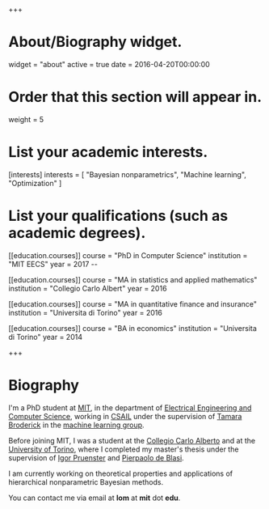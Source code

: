 +++
# About/Biography widget.
widget = "about"
active = true
date = 2016-04-20T00:00:00

# Order that this section will appear in.
weight = 5

# List your academic interests.
[interests]
  interests = [
    "Bayesian nonparametrics",
    "Machine learning",
    "Optimization"
  ]

# List your qualifications (such as academic degrees).
[[education.courses]]
  course = "PhD in Computer  Science"
  institution = "MIT EECS"
  year = 2017 --

[[education.courses]]
  course = "MA in statistics and applied mathematics"
  institution = "Collegio  Carlo Albert"
  year = 2016

[[education.courses]]
  course = "MA in quantitative finance and insurance"
  institution = "Universita di Torino"
  year = 2016

[[education.courses]]
  course = "BA in economics"
  institution = "Universita di Torino"
  year = 2014
 
+++

# Biography

I'm a PhD student at [MIT](http://www.mit.edu/), in the department of [Electrical Engineering and Computer Science](https://www.eecs.mit.edu/), working in [CSAIL](https://www.csail.mit.edu/) under the supervision of [Tamara Broderick](http://www.tamarabroderick.com/) in the [machine learning group](http://machinelearning.mit.edu/).

Before joining MIT, I was a student at the [Collegio Carlo Alberto](https://www.carloalberto.org/) and at the [University of Torino](https://www.unito.it/), where I completed my master's thesis under the supervision of [Igor Pruenster](http://mypage.unibocconi.eu/igorpruenster/) and [Pierpaolo de Blasi](https://sites.google.com/a/carloalberto.org/pdeblasi/home).

I am currently working on theoretical properties and applications of hierarchical nonparametric Bayesian methods.

You can contact me via email at **lom** at **mit** dot **edu**.
